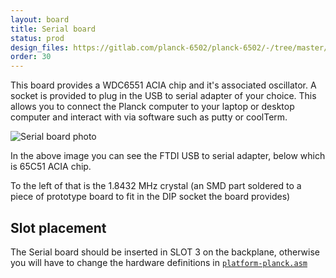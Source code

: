 ```yaml
---
layout: board
title: Serial board
status: prod
design_files: https://gitlab.com/planck-6502/planck-6502/-/tree/master/Hardware/serial_board
order: 30
---
```



This board provides a WDC6551 ACIA chip and it's associated oscillator. A socket is provided to plug in the USB to serial adapter of your choice. This allows you to connect the Planck computer to your laptop or desktop computer and interact with via software such as putty or coolTerm.

![Serial board photo](/img/serial_board.jpg)

In the above image you can see the FTDI USB to serial adapter, below which is 65C51 ACIA chip.

To the left of that is the 1.8432 MHz crystal (an SMD part soldered to a piece of prototype board to fit in the DIP socket the board provides)

## Slot placement

The Serial board should be inserted in SLOT 3 on the backplane, otherwise you will have to change the hardware definitions in [`platform-planck.asm`](https://gitlab.com/planck-6502/planck-6502/-/blob/master/Software/forth/platform/platform-planck.asm#L109)